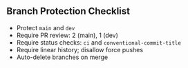 ## Branch Protection Checklist
- Protect `main` and `dev`
- Require PR review: 2 (main), 1 (dev)
- Require status checks: `ci` and `conventional-commit-title`
- Require linear history; disallow force pushes
- Auto-delete branches on merge
